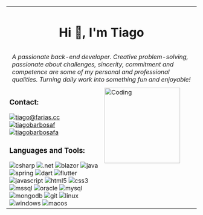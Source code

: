<table style="width:100%;align:center">
<tr>
<th colspan="3" style="text-align:center;width:10%">
<h1>Hi 👋, I'm Tiago</h1>
</th>
</tr>
<tr>
  <td colspan="3" style="text-align:left;width:10%; padding: 2% 3%; font-style:italic">A passionate back-end developer. Creative problem-solving, passionate about challenges, sincerity, commitment and competence are some of my personal and professional qualities. Turning daily work into something fun and enjoyable!</td>
</tr>
<tr>
<td style="width:50%;">
<h3>Contact:</h3>
<a href="mailto:tiago@farias.cc" target="blank"><img align="center" src="https://img.shields.io/badge/EMAIL-0078D4?style=for-the-badge&logo=microsoft-outlook&logoColor=white" alt="tiago@farias.cc"/></a>
<a href="https://linkedin.com/in/tiagobarbosaf" target="blank"><img align="center" src="https://img.shields.io/badge/linkedin-%230077B5.svg?style=for-the-badge&logo=linkedin&logoColor=white" alt="tiagobarbosaf"/></a>
<a href="https://twitter.com/tiagobarbosafa" target="blank"><img align="center" src="https://img.shields.io/badge/Twitter-%231DA1F2.svg?style=for-the-badge&logo=Twitter&logoColor=white" alt="tiagobarbosafa" /></a>
<h3>Languages and Tools:</h3>
<img src="https://img.shields.io/badge/c%23-%23239120.svg?style=for-the-badge&logo=c-sharp&logoColor=white" alt="csharp"/>
<img src="https://img.shields.io/badge/.NET-5C2D91?style=for-the-badge&logo=.net&logoColor=white" alt=".net"/>
<img src="https://img.shields.io/badge/blazor-%235C2D91.svg?style=for-the-badge&logo=blazor&logoColor=white" alt="blazor"/>
<img src="https://img.shields.io/badge/Java-ED8B00?style=for-the-badge&logo=openjdk&logoColor=white" alt="java"/>
<img src="https://img.shields.io/badge/spring-%236DB33F.svg?style=for-the-badge&logo=spring&logoColor=white" alt="spring"/>
<img src="https://img.shields.io/badge/dart-%230175C2.svg?style=for-the-badge&logo=dart&logoColor=white" alt="dart"/>
<img src="https://img.shields.io/badge/Flutter-%2302569B.svg?style=for-the-badge&logo=Flutter&logoColor=white" alt="flutter"/>
<img src="https://img.shields.io/badge/javascript-%23323330.svg?style=for-the-badge&logo=javascript&logoColor=%23F7DF1E" alt="javascript"/>
<img src="https://img.shields.io/badge/html5-%23E34F26.svg?style=for-the-badge&logo=html5&logoColor=white" alt="html5"/>
<img src="https://img.shields.io/badge/css3-%231572B6.svg?style=for-the-badge&logo=css3&logoColor=white" alt="css3"/>
<img src="https://img.shields.io/badge/Microsoft%20SQL%20Server-CC2927?style=for-the-badge&logo=microsoft%20sql%20server&logoColor=white" alt="mssql"/>
<img src="https://img.shields.io/badge/Oracle-F80000?style=for-the-badge&logo=oracle&logoColor=white" alt="oracle"/>
<img src="https://img.shields.io/badge/mysql-%2300f.svg?style=for-the-badge&logo=mysql&logoColor=white" alt="mysql"/>
<img src="https://img.shields.io/badge/MongoDB-%234ea94b.svg?style=for-the-badge&logo=mongodb&logoColor=white" alt="mongodb"/>
<img src="https://img.shields.io/badge/git-%23F05033.svg?style=for-the-badge&logo=git&logoColor=white" alt="git"/>
<img src="https://img.shields.io/badge/Linux-FCC624?style=for-the-badge&logo=linux&logoColor=black" alt="linux"/>
<img src="https://img.shields.io/badge/Windows-0078D6?style=for-the-badge&logo=windows&logoColor=white" alt="windows"/>
<img src="https://img.shields.io/badge/mac%20os-000000?style=for-the-badge&logo=macos&logoColor=F0F0F0" alt="macos"/>
</td>
<td style="vertical-align:top; align-item:center;">
<img alt="Coding" width="200" src="https://media.giphy.com/media/qgQUggAC3Pfv687qPC/giphy.gif">
</td>
</tr>
</table>
